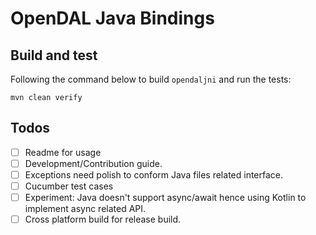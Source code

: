 # OpenDAL Java Bindings

## Build and test

Following the command below to build `opendaljni` and run the tests:

```shell
mvn clean verify
```

## Todos

- [ ] Readme for usage
- [ ] Development/Contribution guide.
- [ ] Exceptions need polish to conform Java files related interface.
- [ ] Cucumber test cases
- [ ] Experiment: Java doesn't support async/await hence using Kotlin to implement async related API.
- [ ] Cross platform build for release build.
